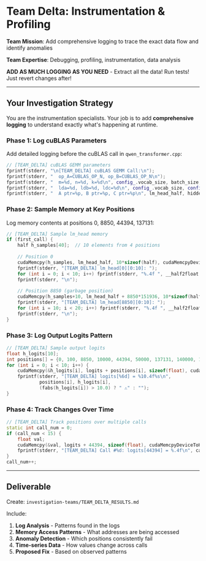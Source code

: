 # Team Delta: Instrumentation & Profiling

**Team Mission**: Add comprehensive logging to trace the exact data flow and identify anomalies

**Team Expertise**: Debugging, profiling, instrumentation, data analysis

**ADD AS MUCH LOGGING AS YOU NEED** - Extract all the data! Run tests! Just revert changes after!

---

## Your Investigation Strategy

You are the instrumentation specialists. Your job is to add **comprehensive logging** to understand exactly what's happening at runtime.

### Phase 1: Log cuBLAS Parameters

Add detailed logging before the cuBLAS call in `qwen_transformer.cpp`:

```cpp
// [TEAM_DELTA] cuBLAS GEMM parameters
fprintf(stderr, "\n[TEAM_DELTA] cuBLAS GEMM Call:\n");
fprintf(stderr, "  op_A=CUBLAS_OP_N, op_B=CUBLAS_OP_N\n");
fprintf(stderr, "  m=%d, n=%d, k=%d\n", config_.vocab_size, batch_size, config_.hidden_dim);
fprintf(stderr, "  lda=%d, ldb=%d, ldc=%d\n", config_.vocab_size, config_.hidden_dim, config_.vocab_size);
fprintf(stderr, "  A ptr=%p, B ptr=%p, C ptr=%p\n", lm_head_half, hidden_half, logits);
```

### Phase 2: Sample Memory at Key Positions

Log memory contents at positions 0, 8850, 44394, 137131:

```cpp
// [TEAM_DELTA] Sample lm_head memory
if (first_call) {
    half h_samples[40];  // 10 elements from 4 positions
    
    // Position 0
    cudaMemcpy(h_samples, lm_head_half, 10*sizeof(half), cudaMemcpyDeviceToHost);
    fprintf(stderr, "[TEAM_DELTA] lm_head[0][0:10]: ");
    for (int i = 0; i < 10; i++) fprintf(stderr, "%.4f ", __half2float(h_samples[i]));
    fprintf(stderr, "\n");
    
    // Position 8850 (garbage position)
    cudaMemcpy(h_samples+10, lm_head_half + 8850*151936, 10*sizeof(half), cudaMemcpyDeviceToHost);
    fprintf(stderr, "[TEAM_DELTA] lm_head[8850][0:10]: ");
    for (int i = 10; i < 20; i++) fprintf(stderr, "%.4f ", __half2float(h_samples[i]));
    fprintf(stderr, "\n");
}
```

### Phase 3: Log Output Logits Pattern

```cpp
// [TEAM_DELTA] Sample output logits
float h_logits[10];
int positions[] = {0, 100, 8850, 10000, 44394, 50000, 137131, 140000, 150000, 151935};
for (int i = 0; i < 10; i++) {
    cudaMemcpy(&h_logits[i], logits + positions[i], sizeof(float), cudaMemcpyDeviceToHost);
    fprintf(stderr, "[TEAM_DELTA] logits[%6d] = %10.4f%s\n", 
            positions[i], h_logits[i], 
            (fabs(h_logits[i]) > 10.0) ? " ⚠️" : "");
}
```

### Phase 4: Track Changes Over Time

```cpp
// [TEAM_DELTA] Track positions over multiple calls
static int call_num = 0;
if (call_num < 15) {
    float val;
    cudaMemcpy(&val, logits + 44394, sizeof(float), cudaMemcpyDeviceToHost);
    fprintf(stderr, "[TEAM_DELTA] Call #%d: logits[44394] = %.4f\n", call_num, val);
}
call_num++;
```

---

## Deliverable

Create: `investigation-teams/TEAM_DELTA_RESULTS.md`

Include:
1. **Log Analysis** - Patterns found in the logs
2. **Memory Access Patterns** - What addresses are being accessed
3. **Anomaly Detection** - Which positions consistently fail
4. **Time-series Data** - How values change across calls
5. **Proposed Fix** - Based on observed patterns
